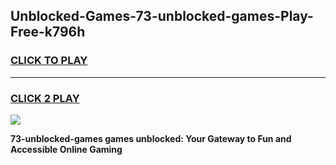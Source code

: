 
## Unblocked-Games-73-unblocked-games-Play-Free-k796h
<h3>
<a href="https://premium76.site?title=73-unblocked-games&ref=20A">CLICK TO PLAY</a></h3>
<hr>

<h3>
<a href="https://premium76.site?title=73-unblocked-games&ref=20A">CLICK 2 PLAY</a>
  
</h3>

<a href="https://premium76.site?title=73-unblocked-games&ref=20A"><img src="https://clearcache.store/games.png"></a>


**73-unblocked-games games unblocked: Your Gateway to Fun and Accessible Online Gaming**
